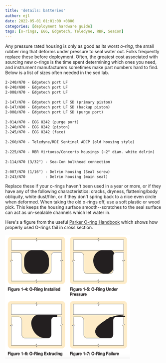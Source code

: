 ```yaml
---
title: 'details: batteries'
author: ejl
date: 2022-05-01 01:01:00 +0800
categories: [deployment hardware guide]
tags: [o-rings, EGG, Edgetech, Teledyne, RBR, SeaCon]
---
```

Any pressure rated housing is only as good as its worst *o-ring*, the small rubber ring that deforms under pressure to seal water out. Folks frequently replace these before deployment. Often, the greatest cost associated with sourcing new o-rings is the time spent determining which ones you need, and instrument manufacturers sometimes make part numbers hard to find. Below is a list of sizes often needed in the sed lab.
   
    2-240/N70 - Edgetech port LF
    8-240/N90 - Edgetech port LF
    2-008/N70 - Edgetech port LF

    2-147/N70 - Edgetech port LF SD (primary piston)
    8-147/N90 - Edgetech port LF SD (backup piston)
    2-008/N70 - Edgetech port LF SD (purge port)

    2-014/N70 - EGG 8242 (purge port)
    2-240/N70 - EGG 8242 (piston)
    2-245/N70 - EGG 8242 (face)

    2-260/N70 - Teledyne/RDI Sentinel ADCP (old housing style)

    2-225/N70 - RBR Virtuoso/Concerto housings (~2" diam. white delrin)

    2-114/N70 (3/32") - Sea-Con bulkhead connection

    2-007/N70 (1/16") - Delrin housing (Seal screw)
    2-243/N70         - Delrin housing (main seal)


Replace these if your o-rings haven't been used in a year or more, or if they have any of the following characteristics: cracks, dryness, flattening/body obliquity, white dust/film, or if they don't spring back to a nice even circle when deformed. When taking the old o-rings off, use a soft plastic or wood pick. This keeps the housing surface smooth--scratches to the seal surface can act as un-sealable channels which let water in.

Here's a figure from the useful [Parker O-ring Handbook](https://www.parker.com/content/dam/Parker-com/Literature/O-Ring-Division-Literature/ORD-5700.pdf) which shows how properly used O-rings fail in cross section. 

<img src="https://github.com/evan-lahr/photos/blob/main/oring.png?raw=true" style="height: 400px; width:400px;"/>



